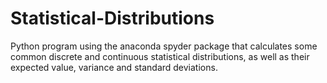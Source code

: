 # Statistical-Distributions
Python program using the anaconda spyder package that calculates some common discrete and continuous statistical distributions, as well as their expected value, variance and standard deviations.
